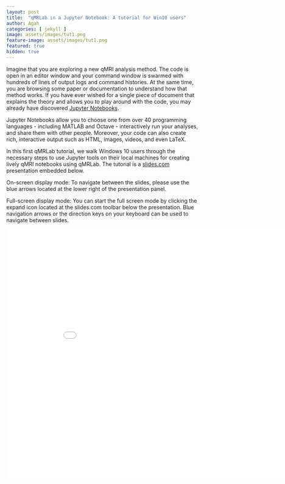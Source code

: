 ```yaml
---
layout: post
title:  "qMRLab in a Jupyter Notebook: A tutorial for Win10 users"
author: Agah
categories: [ jekyll ]
image: assets/images/tut1.png
feature-image: assets/images/tut1.png
featured: true
hidden: true
---
```

Imagine that you are exploring a new qMRI analysis method. The code is open in an editor window and your command window is swarmed with hundreds of lines of output logs and command histories. At the same time, you are browsing some paper or documentation to understand how that method works. If you have ever wished for a single piece of document that explains the theory and allows you to play around with the code, you may already have discovered [Jupyter Notebooks](http://jupyter.org/).  

Jupyter Notebooks allow you to choose one from over 40 programming languages - including MATLAB and Octave - interactively run your analyses, and share them with other people. Moreover, your code can also create rich, interactive output such as HTML, images, videos, and even LaTeX.

In this first qMRLab tutorial, we walk Windows 10 users through the necessary steps to use Jupyter tools on their local machines for creating lively qMRI notebooks using qMRLab. The tutorial is a [slides.com](http://slides.com) presentation embedded below.

On-screen display mode: To navigate between the slides, please use the blue arrows located at the lower right of the presentation panel.

Full-screen display mode: You can start the full screen mode by clicking the expand icon located at the slides.com toolbar below the presentation. Blue navigation arrows or the direction keys on your keyboard can be used to navigate between slides.


<iframe src="//slides.com/agahkarakuzu/qmrlabjn1/embed" width="900" height="656" scrolling="no" frameborder="0" webkitallowfullscreen mozallowfullscreen allowfullscreen></iframe>
